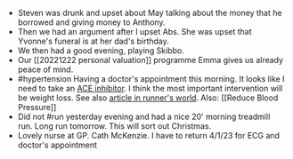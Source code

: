 - Steven was drunk and upset about May talking about the money that he borrowed and giving money to Anthony.
- Then we had an argument after I upset Abs. She was upset that Yvonne's funeral is at her dad's birthday.
- We then had a good evening, playing Skibbo.
- Our [[20221222 personal valuation]] programme Emma gives us already peace of mind.
- #hypertension Having a doctor's appointment this morning. It looks like I need to take an [ACE inhibitor](https://www.uptodate.com/contents/hypertension-in-athletes#). I think the most important intervention will be weight loss. See also [article in runner's world](https://www.runnersworld.com/advanced/a20815035/ask-the-coaches-blood-pressure-medication/). Also: [[Reduce Blood Pressure]]
- Did not #run yesterday evening and had a nice 20' morning treadmill run. Long run tomorrow. This will sort out Christmas.
- Lovely nurse at GP. Cath McKenzie. I have to return 4/1/23 for ECG and
doctor's appointment